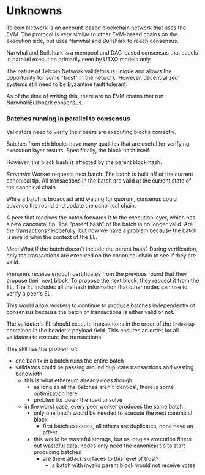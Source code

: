 # Unknowns
Telcoin Network is an account-based blockchain network that uses the EVM. The protocol is very similar to other EVM-based chains on the execution side, but uses Narwhal and Bullshark to reach consensus.

Narwhal and Bullshark is a mempool and DAG-based consensus that accels in parallel execution primarily seen by UTXO models only.

The nature of Telcoin Network validators is unique and allows the opportunity for some "trust" in the network. However, decentralized systems still need to be Byzantine fault tolerant.

As of the time of writing this, there are no EVM chains that run Narwhal/Bullshark consensus.

### Batches running in parallel to consensus
Validators need to verify their peers are executing blocks correctly.

Batches from eth blocks have many qualities that are useful for verifying execution layer results. Specifically, the block hash itself.

However, the black hash is affected by the parent block hash.

*Scenario*:
Worker requests next batch. The batch is built off of the current canonical tip. All transactions in the batch are valid at the current state of the canonical chain.

While a batch is broadcast and waiting for quorum, consenus could advance the round and update the canonical chain.

A peer that receives the batch forwards it to the execution layer, which has a new canonical tip. The "parent hash" of the batch is no longer valid. Are the transactions? Hopefully, but now we have a problem because the batch is invalid whin the context of the EL.

*Idea*: What if the batch doesn't include the parent hash? During verification, only the transactions are executed on the canonical chain to see if they are valid.

Primaries receive enough certificates from the previous round that they propose their next block. To propose the next block, they request it from the EL. The EL includes all the hash information that other nodes can use to verify a peer's EL.

This would allow workers to continue to produce batches independently of consensus because the batch of transactions is either valid or not.

The validator's EL should execute transactions in the order of the `IndexMap` contained in the header's payload field. This ensures an order for all validators to execute the transactions.

This still has the problem of:
- one bad tx in a batch ruins the entire batch
- validators could be passing around duplicate transactions and wasting bandwidth
    - this is what ethereum already does though
        - as long as all the batches aren't identical, there is some optimization here
        - problem for down the road to solve
    - in the worst case, every peer worker produces the same batch
        - only one batch would be needed to execute the next canonical block
            - first batch executes, all others are duplicates, none have an affect
        - this would be wasteful storage, but as long as execution filters out wasteful data, nodes only need the canonical tip to start producing batches
            - are there attack surfaces to this level of trust?
                - a batch with invalid parent block would not receive votes
